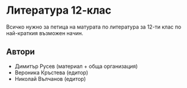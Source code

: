 # Литература 12-клас

Всичко нужно за петица на матурата по литература за 12-ти клас по най-краткия възможен начин.

## Автори

- Димитър Русев (материал + обща организация)
- Вероника Кръстева (едитор)
- Николай Вълчанов (едитор)
